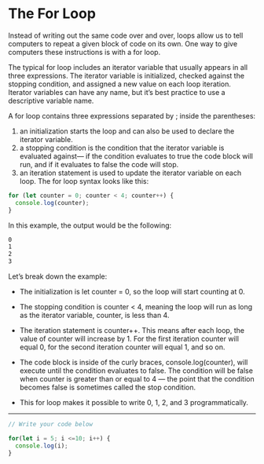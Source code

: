 # The For Loop
Instead of writing out the same code over and over, loops allow us to tell computers to repeat a given block of code on its own. One way to give computers these instructions is with a for loop.

The typical for loop includes an iterator variable that usually appears in all three expressions. The iterator variable is initialized, checked against the stopping condition, and assigned a new value on each loop iteration. Iterator variables can have any name, but it’s best practice to use a descriptive variable name.

A for loop contains three expressions separated by ; inside the parentheses:

1. an initialization starts the loop and can also be used to declare the iterator variable.
2. a stopping condition is the condition that the iterator variable is evaluated against— if the condition evaluates to true the code block will run, and if it evaluates to false the code will stop.
3. an iteration statement is used to update the iterator variable on each loop.
The for loop syntax looks like this:

```js
for (let counter = 0; counter < 4; counter++) {
  console.log(counter);
}
```

In this example, the output would be the following:

```html
0
1
2
3
```

Let’s break down the example:

* The initialization is let counter = 0, so the loop will start counting at 0.

* The stopping condition is counter < 4, meaning the loop will run as long as the iterator variable, counter, is less than 4.

* The iteration statement is counter++. This means after each loop, the value of counter will increase by 1. For the first iteration counter will equal 0, for the second iteration counter will equal 1, and so on.

* The code block is inside of the curly braces, console.log(counter), will execute until the condition evaluates to false. The condition will be false when counter is greater than or equal to 4 — the point that the condition becomes false is sometimes called the stop condition.

* This for loop makes it possible to write 0, 1, 2, and 3 programmatically.

***

```js
// Write your code below

for(let i = 5; i <=10; i++) {
  console.log(i);
}
```
